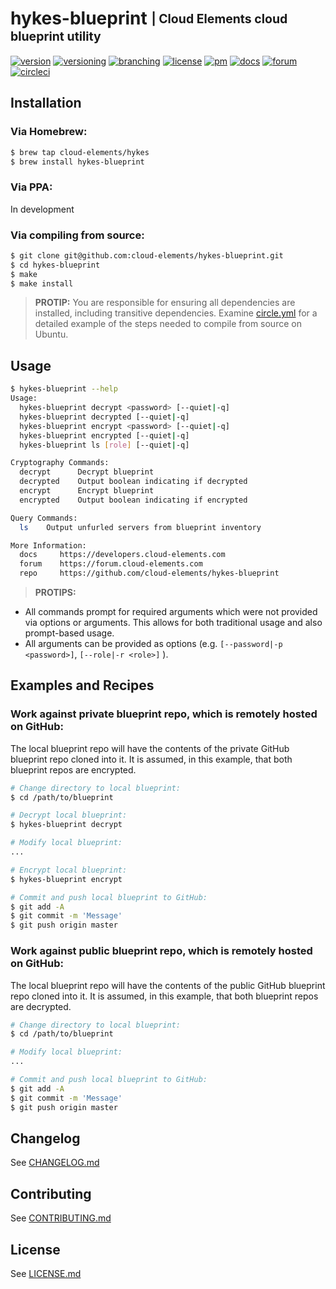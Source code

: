 # hykes-blueprint <sub><sup>| Cloud Elements cloud blueprint utility</sup></sub>
[![version](http://img.shields.io/badge/version-v0.1.0-blue.svg)](CHANGELOG.md)
[![versioning](http://img.shields.io/badge/versioning-semver-blue.svg)](http://semver.org)
[![branching](http://img.shields.io/badge/branching-github%20flow-blue.svg)](https://guides.github.com/introduction/flow/)
[![license](http://img.shields.io/badge/license-apache-blue.svg)](LICENSE.md)
[![pm](http://img.shields.io/badge/pm-zenhub-blue.svg)](https://www.zenhub.io)
[![docs](http://img.shields.io/badge/docs-read-blue.svg)](https://developers.cloud-elements.com)
[![forum](http://img.shields.io/badge/forum-join-blue.svg)](https://forum.cloud-elements.com)
[![circleci](https://circleci.com/gh/cloud-elements/hykes-blueprint.svg?style=shield)](https://circleci.com/gh/cloud-elements/hykes-blueprint)

## Installation

### Via Homebrew:

```bash
$ brew tap cloud-elements/hykes
$ brew install hykes-blueprint
```

### Via PPA:

In development

### Via compiling from source:

```bash
$ git clone git@github.com:cloud-elements/hykes-blueprint.git
$ cd hykes-blueprint
$ make
$ make install
```

> __PROTIP:__
You are responsible for ensuring all dependencies are installed, including transitive dependencies.
Examine [circle.yml](circle.yml) for a detailed example of the steps needed to compile from source
on Ubuntu.

## Usage

```bash
$ hykes-blueprint --help
Usage:
  hykes-blueprint decrypt <password> [--quiet|-q]
  hykes-blueprint decrypted [--quiet|-q]
  hykes-blueprint encrypt <password> [--quiet|-q]
  hykes-blueprint encrypted [--quiet|-q]
  hykes-blueprint ls [role] [--quiet|-q]

Cryptography Commands:
  decrypt      Decrypt blueprint
  decrypted    Output boolean indicating if decrypted
  encrypt      Encrypt blueprint
  encrypted    Output boolean indicating if encrypted

Query Commands:
  ls    Output unfurled servers from blueprint inventory

More Information:
  docs     https://developers.cloud-elements.com
  forum    https://forum.cloud-elements.com
  repo     https://github.com/cloud-elements/hykes-blueprint
```

> __PROTIPS:__
* All commands prompt for required arguments which were not provided via options or arguments. This
allows for both traditional usage and also prompt-based usage.
* All arguments can be provided as options (e.g. `[--password|-p <password>]`, `[--role|-r <role>]`
).

## Examples and Recipes

### Work against private blueprint repo, which is remotely hosted on GitHub:

The local blueprint repo will have the contents of the private GitHub blueprint repo cloned into it.
It is assumed, in this example, that both blueprint repos are encrypted.

```bash
# Change directory to local blueprint:
$ cd /path/to/blueprint

# Decrypt local blueprint:
$ hykes-blueprint decrypt

# Modify local blueprint:
...

# Encrypt local blueprint:
$ hykes-blueprint encrypt

# Commit and push local blueprint to GitHub:
$ git add -A
$ git commit -m 'Message'
$ git push origin master
```

### Work against public blueprint repo, which is remotely hosted on GitHub:

The local blueprint repo will have the contents of the public GitHub blueprint repo cloned into it.
It is assumed, in this example, that both blueprint repos are decrypted.

```bash
# Change directory to local blueprint:
$ cd /path/to/blueprint

# Modify local blueprint:
...

# Commit and push local blueprint to GitHub:
$ git add -A
$ git commit -m 'Message'
$ git push origin master
```

## Changelog

See [CHANGELOG.md](CHANGELOG.md)

## Contributing

See [CONTRIBUTING.md](CONTRIBUTING.md)

## License

See [LICENSE.md](LICENSE.md)
